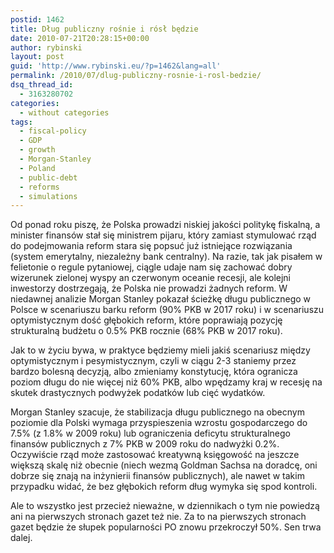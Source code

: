 ```yaml
---
postid: 1462
title: Dług publiczny rośnie i rósł będzie
date: 2010-07-21T20:28:15+00:00
author: rybinski
layout: post
guid: 'http://www.rybinski.eu/?p=1462&lang=all'
permalink: /2010/07/dlug-publiczny-rosnie-i-rosl-bedzie/
dsq_thread_id:
  - 3163280702
categories:
  - without categories
tags:
  - fiscal-policy
  - GDP
  - growth
  - Morgan-Stanley
  - Poland
  - public-debt
  - reforms
  - simulations
---
```

Od ponad roku piszę, że Polska prowadzi niskiej jakości politykę fiskalną, a minister finansów stał się ministrem pijaru, który zamiast stymulować rząd do podejmowania reform stara się popsuć już istniejące rozwiązania (system emerytalny, niezależny bank centralny). Na razie, tak jak pisałem w felietonie o regule pytaniowej, ciągle udaje nam się zachować dobry wizerunek zielonej wyspy an czerwonym oceanie recesji, ale kolejni inwestorzy dostrzegają, że Polska nie prowadzi żadnych reform. W niedawnej analizie Morgan Stanley pokazał ścieżkę długu publicznego w Polsce w scenariuszu barku reform (90% PKB w 2017 roku) i w scenariuszu optymistycznym dość głębokich reform, które poprawiają pozycję strukturalną budżetu o 0.5% PKB rocznie (68% PKB w 2017 roku).

Jak to w życiu bywa, w praktyce będziemy mieli jakiś scenariusz między optymistycznym i pesymistycznym, czyli w ciągu 2-3 staniemy przez bardzo bolesną decyzją, albo zmieniamy konstytucję, która ogranicza poziom długu do nie więcej niż 60% PKB, albo wpędzamy kraj w recesję na skutek drastycznych podwyżek podatków lub cięć wydatków.

Morgan Stanley szacuje, że stabilizacja długu publicznego na obecnym poziomie dla Polski wymaga przyspieszenia wzrostu gospodarczego do 7.5% (z 1.8% w 2009 roku) lub ograniczenia deficytu strukturalnego finansów publicznych z 7% PKB w 2009 roku do nadwyżki 0.2%. Oczywiście rząd może zastosować kreatywną księgowość na jeszcze większą skalę niż obecnie (niech wezmą Goldman Sachsa na doradcę, oni dobrze się znają na inżynierii finansów publicznych), ale nawet w takim przypadku widać, że bez głębokich reform dług wymyka się spod kontroli.

Ale to wszystko jest przecież nieważne, w dziennikach o tym nie powiedzą ani na pierwszych stronach gazet też nie. Za to na pierwszych stronach gazet będzie że słupek popularności PO znowu przekroczył 50%. Sen trwa dalej.
